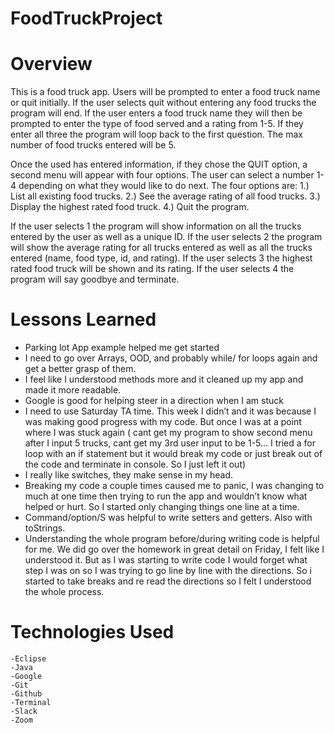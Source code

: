 # FoodTruckProject

# Overview
This is a food truck app. Users will be prompted to enter a food truck name or quit initially. If the user selects quit without entering any food trucks the program will end. If the user enters a food truck name they will then be prompted to enter the type of food served and a rating from 1-5. If they enter all three the program will loop back to the first question. The max number of food trucks entered will be 5.

 Once the used has entered information, if they chose the QUIT option, a second menu will appear with four options. The user can select a number 1-4 depending on what they would like to do next. The four options are: 1.) List all existing food trucks. 2.) See the average rating of all food trucks. 3.) Display the highest rated food truck. 4.) Quit the program. 

If the user selects 1 the program will show information on all the trucks entered by the user as well as a unique ID.  If the user selects 2 the program will show the average rating for all trucks entered as well as all the trucks entered (name, food type, id, and rating). If the user selects 3 the highest rated food truck will be shown and its rating. If the user selects 4 the program will say goodbye and terminate. 


# Lessons Learned 
-	Parking lot App example helped me get started 
-	I need to go over Arrays, OOD, and probably  while/ for loops again and get a better grasp of them. 
-	I feel like I understood methods more and it cleaned up my app and made it more readable. 
-	Google is good for helping steer in a direction when I am stuck
-	I need to use Saturday TA time. This week I didn’t and it was because I was making good progress with my code. But once I was at a point where I was  stuck again  ( cant get my program to show second menu after I input 5 trucks, cant get my 3rd user input to be  1-5… I tried a for loop with an if statement but it would break my code or just break out of the code and terminate in console. So I just left it out) 
-	I really like switches, they make sense in my head.
-	Breaking my code a couple times caused me to panic, I was changing to much at one time then trying to run the app and wouldn’t know what helped or hurt. So I started only changing things one line at a time.
-	Command/option/S was helpful to write setters and getters. Also with toStrings.
-	Understanding the whole program before/during writing code is helpful for me. We did go over the homework in great detail on Friday, I felt like I understood it. But as I was starting to write code I would forget what step I was on so I was trying to go line by line with the directions. So i started to take breaks and re read the directions so I felt I understood the whole process.



# Technologies Used 
	-Eclipse
	-Java
	-Google
	-Git
	-Github
	-Terminal
	-Slack
	-Zoom
	


